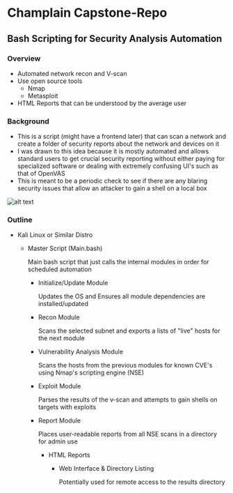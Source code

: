 # Champlain Capstone-Repo
## Bash Scripting for Security Analysis Automation
### Overview
* Automated network recon and V-scan
* Use open source tools
  * Nmap
  * Metasploit
* HTML Reports that can be understood by the average user
### Background
* This is a script (might have a frontend later) that can scan a network and create a folder of security reports about the network and devices on it
* I was drawn to this idea because it is mostly automated and allows standard users to get crucial security reporting without either paying for specialized software or dealing with extremely confusing UI's such as that of OpenVAS
* This is meant to be a periodic check to see if there are any blaring security issues that allow an attacker to gain a shell on a local box

![alt text](https://github.com/ben3636/capstone-repo/blob/master/Mindmup.png?raw=true)

### Outline
* Kali Linux or Similar Distro
	* Master Script (Main.bash)

		Main bash script that just calls the internal modules in order for scheduled automation
		* Initialize/Update Module

			Updates the OS and Ensures all module dependencies are installed/updated
		* Recon Module

			Scans the selected subnet and exports a lists of "live" hosts for the next module
		* Vulnerability Analysis Module

			Scans the hosts from the previous modules for known CVE's using Nmap's scripting engine (NSE)
		* Exploit Module

			Parses the results of the v-scan and attempts to gain shells on targets with exploits
		* Report Module

			Places user-readable reports from all NSE scans in a directory for admin use
			* HTML Reports
				* Web Interface & Directory Listing

					Potentially used for remote access to the results directory
